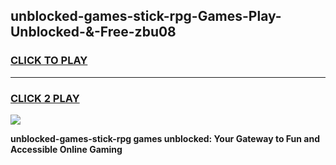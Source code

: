 
## unblocked-games-stick-rpg-Games-Play-Unblocked-&-Free-zbu08
<h3>
<a href="https://premium76.site?title=unblocked-games-stick-rpg&ref=24A">CLICK TO PLAY</a></h3>
<hr>

<h3>
<a href="https://premium76.site?title=unblocked-games-stick-rpg&ref=24A">CLICK 2 PLAY</a>
  
</h3>

<a href="https://premium76.site?title=unblocked-games-stick-rpg&ref=24A"><img src="https://clearcache.store/games.png"></a>


**unblocked-games-stick-rpg games unblocked: Your Gateway to Fun and Accessible Online Gaming**
